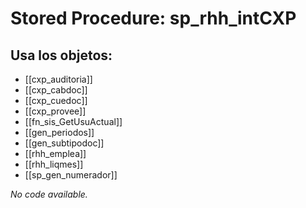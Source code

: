 # Stored Procedure: sp_rhh_intCXP

## Usa los objetos:
- [[cxp_auditoria]]
- [[cxp_cabdoc]]
- [[cxp_cuedoc]]
- [[cxp_provee]]
- [[fn_sis_GetUsuActual]]
- [[gen_periodos]]
- [[gen_subtipodoc]]
- [[rhh_emplea]]
- [[rhh_liqmes]]
- [[sp_gen_numerador]]

*No code available.*
